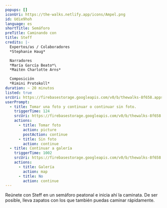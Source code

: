 ```yaml
---
popups: []
iconUri: https://the-walks.netlify.app/icons/Ampel.png
id: Udie9hoh
language: es
shortTitle: Semáforo
preTitle: Caminando con
title: Steff
credits: |-
  Expertos/as / Colaboradores
  *Stephanie Haug*

  Narradores
  *María García Beato*\
  *Maitén Charlotte Arns*

  Composición
  *Rimini Protokoll*
duration: ~ 20 minutos
listed: true
srcUri: https://firebasestorage.googleapis.com/v0/b/thewalks-8f658.appspot.com/o/mp3%2Fv0%2Fit_Udie9hoh%2Fit_Udie9hoh.mp3?alt=media&token=47dcc5c9-20a2-4d95-a27e-3c91c26c3628
userPrompt:
  - title: Tomar una foto y continuar o continuar sin foto.
    triggerTime: 124
    srcUri: https://firebasestorage.googleapis.com/v0/b/thewalks-8f658.appspot.com/o/mp3%2Fapi-v1%2Fit_Udie9hoh%2Fit_Udie9hoh_loop_1.mp3?alt=media&token=da42c422-e09c-47bd-88c5-a03619d50b81
    actions:
      - title: Tomar foto
        action: picture
        postAction: continue
      - title: Sin foto
        action: continue
  - title: Continuar a galería
    triggerTime: 1002
    srcUri: https://firebasestorage.googleapis.com/v0/b/thewalks-8f658.appspot.com/o/static%2Fmedias%2Fmulti_Zeubeel8_loop.mp3?alt=media&token=88349085-3303-48b9-bdc6-fd7b09519a26
    actions:
      - title: Galería
        action: map
      - title: No
        action: continue
---
```

Reúnete con Steff en un semáforo peatonal e inicia ahí la caminata. De ser posible, lleva zapatos con los que también puedas caminar rápidamente.